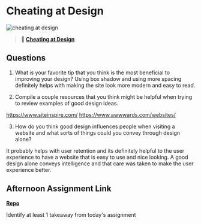 # Cheating at Design

![cheating at design](https://bcw.blob.core.windows.net/public/img/courses/5247609446691139)

> **📖 [Cheating at Design](https://codeworksacademy.com/fs-student-guide/resources/wk1/04-Cheating-at-Design)**

## Questions

1. What is your favorite tip that you think is the most beneficial to improving your design?
Using box shadow and using more spacing definitely helps with making the site look more modern and easy to read.

2. Compile a couple resources that you think might be helpful when trying to review examples of good design ideas.

https://www.siteinspire.com/
https://www.awwwards.com/websites/

3. How do you think good design influences people when visiting a website and what sorts of things could you convey through design alone?

It probably helps with user retention and its definitely helpful to the user experience to have a website that is easy to use and nice looking. A good design alone conveys intelligence and that care was taken to make the user experience better.

## Afternoon Assignment Link

**[Repo](https://github.com/zburkard/clone-site)**

Identify at least 1 takeaway from today's assignment
